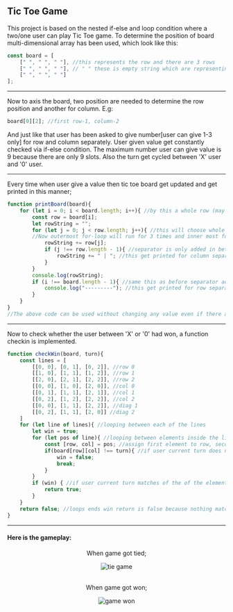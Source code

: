 ## Tic Toe Game 
This project is based on the nested if-else and loop condition where a two/one user can play Tic Toe game.
To determine the position of board multi-dimensional array has been used, which look like this:

```javascript
const board = [
    [" ", " ", " "], //this represents the row and there are 3 rows
    [" ", " ", " "], // " " these is empty string which are representing postion in our board so in a row there are 3 position
    [" ", " ", " "]
];
```
***
Now to axis the board, two position are needed to determine the row position and another for column.
E.g:
```javascript
board[0][2]; //first row-1, column-2
```
And just like that user has been asked to give number[user can give 1-3 only] for row and column separately. User given value get constantly checked via if-else condition.
The maximum number user can give value is 9 because there are only 9 slots. Also the turn get cycled between 'X' user and '0' user.
***
Every time when user give a value then tic toe board get updated and get printed in this manner;
```javascript
function printBoard(board){
    for (let i = 0; i < board.length; i++){ //by this a whole row (may 1, 2, 3 depending on the value of i) get choosen 
        const row = board[i];
        let rowString = "";
        for (let j = 0; j < row.length; j++){ //this will choose whole column(depending on the value of j). Remember that there are total of 3 rows and when j get compare to 1 row it runs for 3 times because because row length is 3.
        //Now outermost for-loop will run for 3 times and inner most for-loop run for 9 times in total.
            rowString += row[j];
            if (j !== row.length - 1){ //separator is only added in between the column not in the start/end of column
                rowString += " | "; //this get printed for column separtion
            }
        }
        console.log(rowString);
        if (i !== board.length - 1){ //same this as before separator added in between row not in the start/end of row [bord.length - 1 = 2] this will after column separation loop is done
            console.log("---------"); //this get printed for row separation
        }
    }
}
//The above code can be used without changing any value even if there are more elements in board multidimensional array.
```
***
Now to check whether the user between 'X' or '0' had won, a function checkin is implemented.
```javascript
function checkWin(board, turn){
    const lines = [
        [[0, 0], [0, 1], [0, 2]], //row 0
        [[1, 0], [1, 1], [1, 2]], //row 1
        [[2, 0], [2, 1], [2, 2]], //row 2
        [[0, 0], [1, 0], [2, 0]], //col 0
        [[0, 1], [1, 1], [2, 1]], //col 1
        [[0, 2], [1, 2], [2, 2]], //col 2
        [[0, 0], [1, 1], [2, 2]], //diag 1
        [[0, 2], [1, 1], [2, 0]] //diag 2
    ]
    for (let line of lines){ //looping between each of the lines
        let win = true;
        for (let pos of line){ //looping between elements inside the line [i.e. [0, 0]....[2, 1] etc]
            const [row, col] = pos; //assign first element to row, second element to column
            if(board[row][col] !== turn){ //if user current turn does not matches the current board row and col position in a given array, win assign to false and loop ends. This loop will go on for every element inside the lines array, if nothing matches with element inside the lines array we return win = false;
                win = false;
                break; 
            }
        }
        if (win) { //if user current turn matches of the of the element of lines then we return true.
            return true;
        }
    }
    return false; //loops ends win return is false because nothing match with the elements of lines
}
```
*** 
#### Here is the gameplay:
<div align="center">
<p>When game got tied;</p>
<img src="https://github.com/user-attachments/assets/a5d93e92-847c-4099-8ba6-8418c595bcea" alt="tie game">
<br><br>
<p>When game got won;</p>
<img src="https://github.com/user-attachments/assets/106e7566-78d1-4f5d-a06e-9099cfe6e9f9" alt="game won">
</div>
